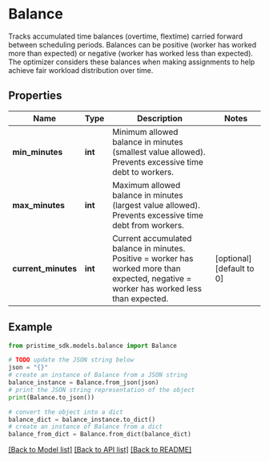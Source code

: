 # Balance

Tracks accumulated time balances (overtime, flextime) carried forward between scheduling periods.  Balances can be positive (worker has worked more than expected) or negative (worker has worked less than expected). The optimizer considers these balances when making assignments to help achieve fair workload distribution over time.

## Properties

Name | Type | Description | Notes
------------ | ------------- | ------------- | -------------
**min_minutes** | **int** | Minimum allowed balance in minutes (smallest value allowed). Prevents excessive time debt to workers. | 
**max_minutes** | **int** | Maximum allowed balance in minutes (largest value allowed). Prevents excessive time debt from workers. | 
**current_minutes** | **int** | Current accumulated balance in minutes. Positive &#x3D; worker has worked more than expected, negative &#x3D; worker has worked less than expected. | [optional] [default to 0]

## Example

```python
from pristime_sdk.models.balance import Balance

# TODO update the JSON string below
json = "{}"
# create an instance of Balance from a JSON string
balance_instance = Balance.from_json(json)
# print the JSON string representation of the object
print(Balance.to_json())

# convert the object into a dict
balance_dict = balance_instance.to_dict()
# create an instance of Balance from a dict
balance_from_dict = Balance.from_dict(balance_dict)
```
[[Back to Model list]](../README.md#documentation-for-models) [[Back to API list]](../README.md#documentation-for-api-endpoints) [[Back to README]](../README.md)


